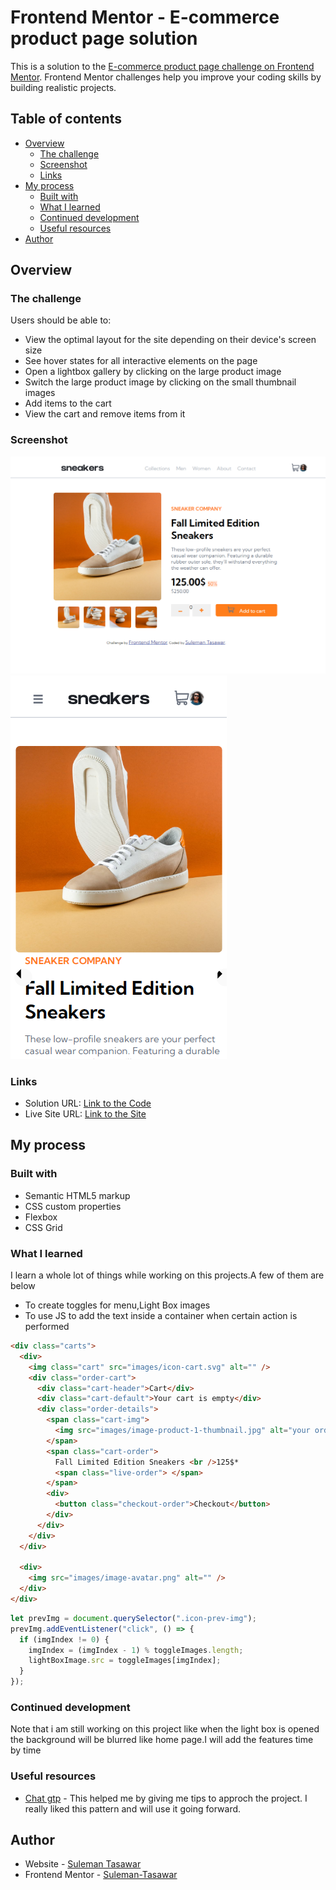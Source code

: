 # Frontend Mentor - E-commerce product page solution

This is a solution to the [E-commerce product page challenge on Frontend Mentor](https://www.frontendmentor.io/challenges/ecommerce-product-page-UPsZ9MJp6). Frontend Mentor challenges help you improve your coding skills by building realistic projects.

## Table of contents

- [Overview](#overview)
  - [The challenge](#the-challenge)
  - [Screenshot](#screenshot)
  - [Links](#links)
- [My process](#my-process)
  - [Built with](#built-with)
  - [What I learned](#what-i-learned)
  - [Continued development](#continued-development)
  - [Useful resources](#useful-resources)
- [Author](#author)

## Overview

### The challenge

Users should be able to:

- View the optimal layout for the site depending on their device's screen size
- See hover states for all interactive elements on the page
- Open a lightbox gallery by clicking on the large product image
- Switch the large product image by clicking on the small thumbnail images
- Add items to the cart
- View the cart and remove items from it

### Screenshot

![Desktop View](./screenshot1.png)
![Mobile View](./screenshot2.png)

### Links

- Solution URL: [Link to the Code](https://github.com/Suleman-Tasawar/ecommerce-product-page-main)
- Live Site URL: [Link to the Site](https://suleman-tasawar.github.io/ecommerce-product-page-main/)

## My process

### Built with

- Semantic HTML5 markup
- CSS custom properties
- Flexbox
- CSS Grid

### What I learned

I learn a whole lot of things while working on this projects.A few of them are below

- To create toggles for menu,Light Box images
- To use JS to add the text inside a container when certain action is performed

```html
<div class="carts">
  <div>
    <img class="cart" src="images/icon-cart.svg" alt="" />
    <div class="order-cart">
      <div class="cart-header">Cart</div>
      <div class="cart-default">Your cart is empty</div>
      <div class="order-details">
        <span class="cart-img">
          <img src="images/image-product-1-thumbnail.jpg" alt="your order" />
        </span>
        <span class="cart-order">
          Fall Limited Edition Sneakers <br />125$*
          <span class="live-order"> </span>
        </span>
        <div>
          <button class="checkout-order">Checkout</button>
        </div>
      </div>
    </div>
  </div>

  <div>
    <img src="images/image-avatar.png" alt="" />
  </div>
</div>
```

```js
let prevImg = document.querySelector(".icon-prev-img");
prevImg.addEventListener("click", () => {
  if (imgIndex != 0) {
    imgIndex = (imgIndex - 1) % toggleImages.length;
    lightBoxImage.src = toggleImages[imgIndex];
  }
});
```

### Continued development

Note that i am still working on this project like when the light box is opened the background will be blurred like home page.I will add the features time by time

### Useful resources

- [Chat gtp](https://chat.openai.com/chat) - This helped me by giving me tips to approch the project. I really liked this pattern and will use it going forward.

## Author

- Website - [Suleman Tasawar](https://suleman-tasawar-portfolio.on.drv.tw/pages/)
- Frontend Mentor - [Suleman-Tasawar](https://www.frontendmentor.io/profile/Suleman-Tasawar)
